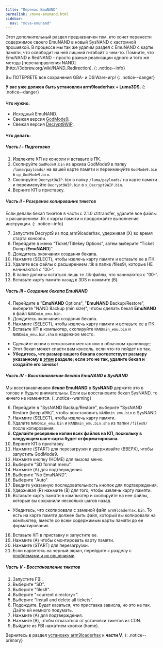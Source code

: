 ```yaml
---
title: "Перенос EmuNAND"
permalink: /move-emunand.html
sidebar:
  nav: "move-emunand"
---
```

<a name="start" />
Этот дополнительный раздел предназначен тем, кто хочет перенести содержимое своего EmuNAND в новый SysNAND с кастомной прошивкой. В процессе мы так же удалим раздел с EmuNAND с карты памяти, что освободит на ней лишний гигабайт с чем-то. Помните, что EmuNAND и RedNAND - просто разные реализации одного и того же метода [перенаправления NAND](http://3dbrew.org/wiki/NAND_Redirection).
{: .notice--info}

Вы ПОТЕРЯЕТЕ все сохранения GBA- и DSiWare-игр!
{: .notice--danger}

**У вас уже должен быть установлен arm9loaderhax + Luma3DS.**
{: .notice--danger}

#### <a name="what_need" />Что нужно: 

* Исходный EmuNAND.
* Свежая версия [GodMode9](https://github.com/d0k3/GodMode9/releases/).
* Свежая версия [Decrypt9WIP](https://github.com/d0k3/Decrypt9WIP/releases/latest).

#### <a name="instructions" />Что делать:

##### <a name="part1" />Часть I - Подготовка

1. Извлеките КП из консоли и вставьте в ПК.
1. Скопируйте `GodMode9.bin` из архива GodMode9 в папку `/luma/payloads/` на вашей карте памяти и переименуйте `GodMode9.bin` в `up_GodMode9.bin`.
5. Скопируйте `Decrypt9WIP.bin` в папку `/luma/payloads/` на карте памяти и переименуйте `Decrypt9WIP.bin` в `x_Decrypt9WIP.bin`.
2. Верните КП в приставку.

##### <a name="part2" />Часть II - Резервное копирование тикетов

Если делали бекап тикетов в части с 2.1.0 ctrtransfer, удалите все файлы с расширением .tik с карты памяти и продолжайте выполнение инструкции. 
{: .notice--info}

7. Запустите Decrypt9 из под arm9loaderhax, удерживая (X) во время старта консоли.
1. Перейдите в меню “Ticket/Titlekey Options”, затем выберите “Ticket Dump (**EmuNAND**)”.
4. Дождитесь окончания создания бекапа.
2. Нажмите (SELECT), чтобы извлечь карту памяти и вставьте ее в ПК.
3. Удалите все файлы с расширением .tik в папке /files9/, которые НЕ начинаются с “00-“.
4. В папке должны остаться лишь те .tik-файлы, что начинаются с “00-“.
5. Вставьте карту памяти назад в 3DS и нажмите (B).

##### <a name="part3" />Часть III - Создание бекапа EmuNAND

4. Перейдите в "**EmuNAND** Options", "**EmuNAND** Backup/Restore", выберите "NAND Backup (min size)", чтобы сделать бекап **EmuNAND** в файл `NANDmin_emu.bin`.
4. Дождитесь окончания создания бекапа.
2. Нажмите (SELECT), чтобы извлечь карту памяти и вставьте ее в ПК.
8. Вставьте КП в компьютер, скопируйте `NANDmin_emu.bin` и `NANDmin_emu.bin.sha` в надежное место.
  + Сделайте копии в нескольких местах или в облачном хранилище; 
  + Этот бекап может спасти вам консоль, если что-то пойдет не так.
  + **Убедитесь, что размер вашего бекапа соответствует размеру указанному в [этом](nand-size) разделе; если это не так, удалите бекап и создайте его заново!**

##### <a name="part4" />Часть IV - Восстановление бекапа EmuNAND в SysNAND
Мы восстанавливаем **_бекап_ EmuNAND** в **SysNAND** держите это в голове и будьте внимательны. Если вы восстановите бекап SysNAND, то ничего не изменится.
{: .notice--warning}

6. Перейдите в  "SysNAND Backup/Restore", выберите "SysNAND Restore (keep a9lh)", чтобы восстановить `NANDmin_emu.bin` в SysNAND.
7. Нажмите (SELECT), чтобы извлечь карту памяти.
9. Удалите `NANDmin_emu.bin` и `NANDmin_emu.bin.sha` из папки `/files9/` после копирования.
10. **Сделайте резервные копии всех файлов на КП, поскольку в следующем шаге карта будет отформатирована.**
11. Верните КП в приставку.
12. Нажмите (START) для перезагрузки и удерживайте (ВВЕРХ), чтобы запустить GodMode9.
13. Нажмите кнопку (НОМЕ) для вызова меню. 
14. Выберите "SD format menu".
15. Нажмите (A) для подтверждения.
16. Выберите "No EmuNAND".
17. Выберите "Auto".
18. Введите указанную последовательность кнопок для подтверждения.
19. Удерживая (R) нажмите (B) для того, чтобы извлечь карту памяти. 
16. Вставьте карту памяти в компьютер и скопируйте на нее файлы, которые вы сохранили несколько шагов назад.
  + Убедитесь, что скопировали с заменой файл `arm9loaderhax.bin`. То есть на карте памяти должен быть файл, который вы копировали на компьютер, вместе со всем содержимым карты памяти до ее форматирования.
18. Вставьте КП в приставку и запустите ее.
19. Нажмите (A) чтобы смонтировать карту памяти. 
20. Нажмите (START) для перезагрузки.
19. Если нарветесь на черный экран, перейдите к разделу с [проблемами и их решениями](troubleshooting#ts_sys_down).

##### <a name="part5" />Часть V - Восстановление тикетов

1. Запустите FBI.
2. Выберите "SD".
3. Выберите "files9".
4. Выберите "\<current directory>".
5. Выберите "Install and delete all tickets".
6. Подождите. Будет казаться, что приставка зависла, но это не так. Дайте ей немного подумать.
7. Нажмите (A) для подтверждения.
8. Нажмите (B), чтобы отказаться от установки тикетов из CDN.
9. Выйдите из FBI нажатием кнопки (home).

Вернитесь в раздел [установку arm9loaderhax](installing-arm9loaderhax) к **части V**.
{: .notice--primary}
